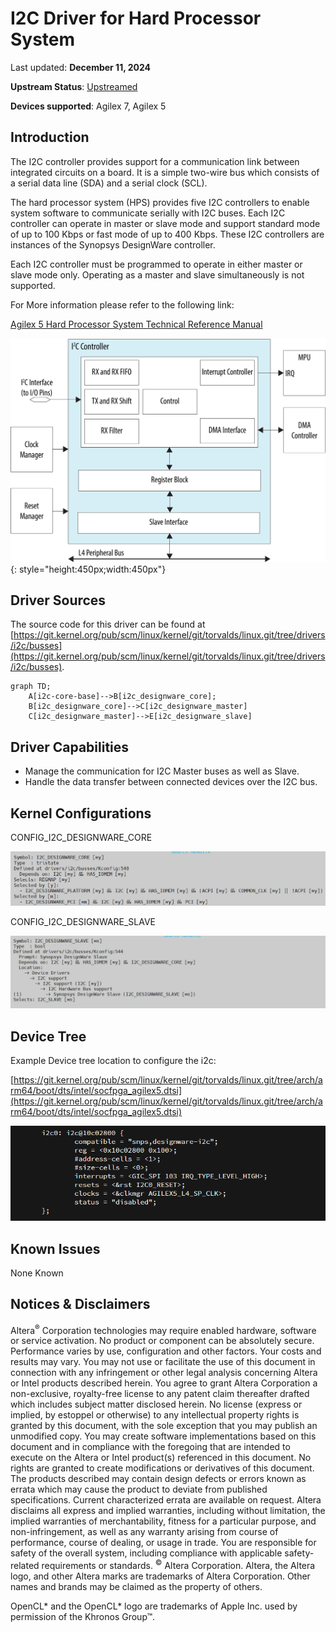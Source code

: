 # **I2C Driver for Hard Processor System**

Last updated: **December 11, 2024** 

**Upstream Status**: [Upstreamed](https://git.kernel.org/pub/scm/linux/kernel/git/torvalds/linux.git/tree/drivers/i2c?h=master)

**Devices supported**: Agilex 7, Agilex 5

## **Introduction**

The I2C controller provides support for a communication link between integrated circuits on a board. It is a simple two-wire bus which consists of a serial data line (SDA) and a serial clock (SCL).

The hard processor system (HPS) provides five I2C controllers to enable system software to communicate serially with I2C buses. Each I2C controller can operate in master or slave mode and support standard mode of up to 100 Kbps or fast mode of up to 400 Kbps. These I2C controllers are instances of the Synopsys DesignWare controller.

Each I2C controller must be programmed to operate in either master or slave mode only. Operating as a master and slave simultaneously is not supported.

For More information please refer to the following link:

[Agilex 5 Hard Processor System Technical Reference Manual](https://www.intel.com/content/www/us/en/docs/programmable/814346)

![i2c_block_diagram](./images/i2c_block_diagram.png){: style="height:450px;width:450px"}

## **Driver Sources**

The source code for this driver can be found at [https://git.kernel.org/pub/scm/linux/kernel/git/torvalds/linux.git/tree/drivers/i2c/busses](https://git.kernel.org/pub/scm/linux/kernel/git/torvalds/linux.git/tree/drivers/i2c/busses).

```mermaid
graph TD;
    A[i2c-core-base]-->B[i2c_designware_core];
    B[i2c_designware_core]-->C[i2c_designware_master]
    C[i2c_designware_master]-->E[i2c_designware_slave]
```

## **Driver Capabilities**

* Manage the communication for I2C Master buses as well as Slave.
* Handle the data transfer between connected devices over the I2C bus.

## **Kernel Configurations**

CONFIG_I2C_DESIGNWARE_CORE

![i2c_designware_core_config_path](images/i2c_designware_core_config_path_1.png)

CONFIG_I2C_DESIGNWARE_SLAVE

![i2c_designware_slave_config_path](images/i2c_designware_slave_config_path.png)

## **Device Tree**

Example Device tree location to configure the i2c:

[https://git.kernel.org/pub/scm/linux/kernel/git/torvalds/linux.git/tree/arch/arm64/boot/dts/intel/socfpga_agilex5.dtsi](https://git.kernel.org/pub/scm/linux/kernel/git/torvalds/linux.git/tree/arch/arm64/boot/dts/intel/socfpga_agilex5.dtsi)

![i2c_device_tree](images/i2c_device_tree.png)

## **Known Issues**

None Known

## Notices & Disclaimers

Altera<sup>&reg;</sup> Corporation technologies may require enabled hardware, software or service activation.
No product or component can be absolutely secure. 
Performance varies by use, configuration and other factors.
Your costs and results may vary. 
You may not use or facilitate the use of this document in connection with any infringement or other legal analysis concerning Altera or Intel products described herein. You agree to grant Altera Corporation a non-exclusive, royalty-free license to any patent claim thereafter drafted which includes subject matter disclosed herein.
No license (express or implied, by estoppel or otherwise) to any intellectual property rights is granted by this document, with the sole exception that you may publish an unmodified copy. You may create software implementations based on this document and in compliance with the foregoing that are intended to execute on the Altera or Intel product(s) referenced in this document. No rights are granted to create modifications or derivatives of this document.
The products described may contain design defects or errors known as errata which may cause the product to deviate from published specifications.  Current characterized errata are available on request.
Altera disclaims all express and implied warranties, including without limitation, the implied warranties of merchantability, fitness for a particular purpose, and non-infringement, as well as any warranty arising from course of performance, course of dealing, or usage in trade.
You are responsible for safety of the overall system, including compliance with applicable safety-related requirements or standards. 
<sup>&copy;</sup> Altera Corporation.  Altera, the Altera logo, and other Altera marks are trademarks of Altera Corporation.  Other names and brands may be claimed as the property of others. 

OpenCL* and the OpenCL* logo are trademarks of Apple Inc. used by permission of the Khronos Group™. 

